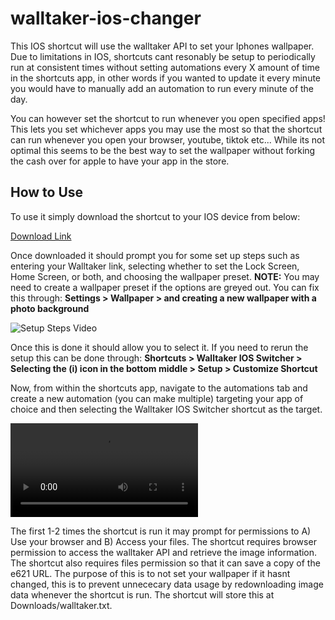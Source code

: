 # walltaker-ios-changer

This IOS shortcut will use the walltaker API to set your Iphones wallpaper. Due to limitations in IOS,
shortcuts cant resonably be setup to periodically run at consistent times without setting automations 
every X amount of time in the shortcuts app, in other words if you wanted to update it every minute 
you would have to manually add an automation to run every minute of the day. 

You can however set the shortcut to run whenever you open specified apps!
This lets you set whichever apps you may use the most so that the shortcut can run whenever you open
your browser, youtube, tiktok etc... While its not optimal this seems to be the best way to set the
wallpaper without forking the cash over for apple to have your app in the store.

## How to Use

To use it simply download the shortcut to your IOS device from below:

[Download Link](example.com)

Once downloaded it should prompt you for some set up steps such as entering your Walltaker link, selecting
whether to set the Lock Screen, Home Screen, or both, and choosing the wallpaper preset. **NOTE:** You may need
to create a wallpaper preset if the options are greyed out. You can fix this through: 
  **Settings > Wallpaper > and creating a new wallpaper with a photo background**

![Setup Steps Video](https://i.imgur.com/isKpTGj.gif)

Once this is done it should allow you to select it. If you need to rerun the setup this can be done through:
  **Shortcuts > Walltaker IOS Switcher > Selecting the (i) icon in the bottom middle > Setup > Customize Shortcut**

Now, from within the shortcuts app, navigate to the automations tab and create a new automation (you can make multiple) targeting your app of choice and then selecting the Walltaker IOS Switcher shortcut as the target.


![Automation Steps Video](https://i.imgur.com/RbWxhbJ.mp4)

The first 1-2 times the shortcut is run it may prompt for permissions to A) Use your browser and B) Access your files.
The shortcut requires browser permission to access the walltaker API and retrieve the image information. The shortcut also requires files permission so that it can save
a copy of the e621 URL. The purpose of this is to not set your wallpaper if it hasnt changed, this is to prevent unnececary data usage by redownloading image data whenever the shortcut is run. The shortcut will store this at Downloads/walltaker.txt.
